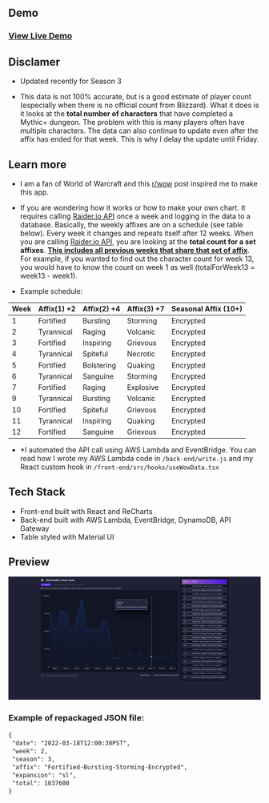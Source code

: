 ## Demo

### [View Live Demo](https://mythicplus.vercel.app/)

## Disclamer

- Updated recently for Season 3

- This data is not 100% accurate, but is a good estimate of player count (especially when there is no official count from Blizzard). What it does is it looks at the **total number of characters** that have completed a Mythic+ dungeon. The problem with this is many players often have multiple characters. The data can also continue to update even after the affix has ended for that week. This is why I delay the update until Friday.

## Learn more

- I am a fan of World of Warcraft and this [r/wow](https://www.reddit.com/r/wow/comments/o5nocw/comment/h2ov91n/?utm_source=share&utm_medium=web2x&context=3) post inspired me to make this app.

- If you are wondering how it works or how to make your own chart. It requires calling [Raider.io API](https://raider.io/api) once a week and logging in the data to a database. Basically, the weekly affixes are on a schedule (see table below). Every week it changes and repeats itself after 12 weeks. When you are calling [Raider.io API](https://raider.io/api), you are looking at the **total count for a set affixes**. <ins>**This includes all previous weeks that share that set of affix**</ins>. For example, if you wanted to find out the character count for week 13, you would have to know the count on week 1 as well (totalForWeek13 = week13 - week1).

- Example schedule:

| Week | Affix(1) +2 | Affix(2) +4 | Affix(3) +7 | Seasonal Affix (10+) |
| ---- | ----------- | ----------- | ----------- | -------------------- |
| 1    | Fortified   | Bursting    | Storming    | Encrypted            |
| 2    | Tyrannical  | Raging      | Volcanic    | Encrypted            |
| 3    | Fortified   | Inspiring   | Grievous    | Encrypted            |
| 4    | Tyrannical  | Spiteful    | Necrotic    | Encrypted            |
| 5    | Fortified   | Bolstering  | Quaking     | Encrypted            |
| 6    | Tyrannical  | Sanguine    | Storming    | Encrypted            |
| 7    | Fortified   | Raging      | Explosive   | Encrypted            |
| 9    | Tyrannical  | Bursting    | Volcanic    | Encrypted            |
| 10   | Fortified   | Spiteful    | Grievous    | Encrypted            |
| 11   | Tyrannical  | Inspiring   | Quaking     | Encrypted            |
| 12   | Fortified   | Sanguine    | Grievous    | Encrypted            |

- \*I automated the API call using AWS Lambda and EventBridge. You can read how I wrote my AWS Lambda code in `/back-end/write.js` and my React custom hook in `/front-end/src/hooks/useWowData.tsx`

## Tech Stack

- Front-end built with React and ReCharts
- Back-end built with AWS Lambda, EventBridge, DynamoDB, API Gateway
- Table styled with Material UI

## Preview

!["M+"](https://github.com/WebDevBernard/Portfolio/blob/main/public/docs/raiderio.png)

### Example of repackaged JSON file:

```
{
 "date": "2022-03-18T12:00:30PST",
 "week": 2,
 "season": 3,
 "affix": "Fortified-Bursting-Storming-Encrypted",
 "expansion": "sl",
 "total": 1037600
}
```
